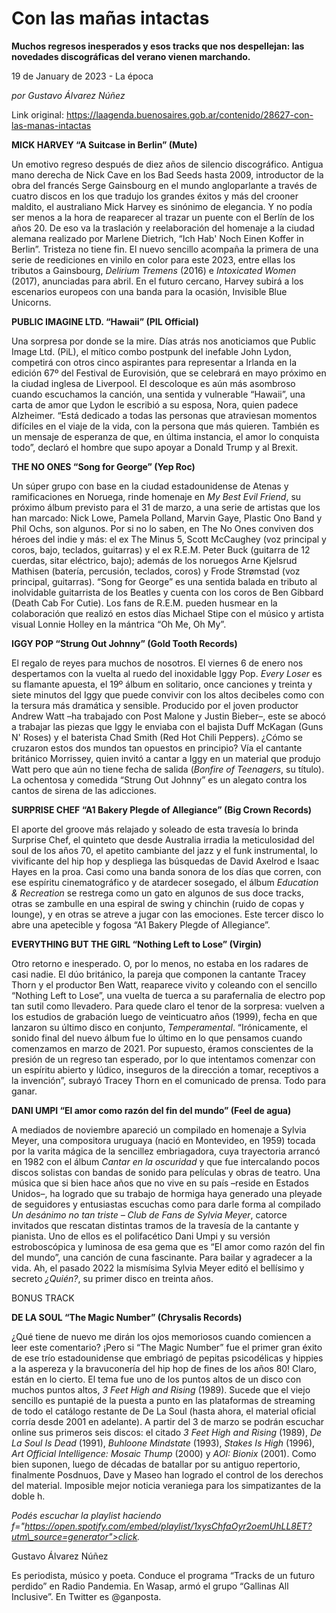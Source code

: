 # Con las mañas intactas

**Muchos regresos inesperados y esos tracks que nos despellejan: las novedades discográficas del verano vienen marchando.**

19 de January de 2023 - La época

_por Gustavo Álvarez Núñez_

Link original: https://laagenda.buenosaires.gob.ar/contenido/28627-con-las-manas-intactas



**MICK HARVEY “A Suitcase in Berlin” (Mute)**




Un emotivo regreso después de diez años de silencio discográfico. Antigua mano derecha de Nick Cave en los Bad Seeds hasta 2009, introductor de la obra del francés Serge Gainsbourg en el mundo angloparlante a través de cuatro discos en los que tradujo los grandes éxitos y más del crooner maldito, el australiano Mick Harvey es sinónimo de elegancia. Y no podía ser menos a la hora de reaparecer al trazar un puente con el Berlín de los años 20. De eso va la traslación y reelaboración del homenaje a la ciudad alemana realizado por Marlene Dietrich, “Ich Hab' Noch Einen Koffer in Berlin”. Tristeza no tiene fin. El nuevo sencillo acompaña la primera de una serie de reediciones en vinilo en color para este 2023, entre ellas los tributos a Gainsbourg, *Delirium Tremens* (2016) e *Intoxicated Women* (2017), anunciadas para abril. En el futuro cercano, Harvey subirá a los escenarios europeos con una banda para la ocasión, Invisible Blue Unicorns.




**PUBLIC IMAGINE LTD. “Hawaii” (PIL Official)**




Una sorpresa por donde se la mire. Días atrás nos anoticiamos que Public Image Ltd. (PiL), el mítico combo postpunk del inefable John Lydon, competirá con otros cinco aspirantes para representar a Irlanda en la edición 67º del Festival de Eurovisión, que se celebrará en mayo próximo en la ciudad inglesa de Liverpool. El descoloque es aún más asombroso cuando escuchamos la canción, una sentida y vulnerable “Hawaii”, una carta de amor que Lydon le escribió a su esposa, Nora, quien padece Alzheimer. “Está dedicado a todas las personas que atraviesan momentos difíciles en el viaje de la vida, con la persona que más quieren. También es un mensaje de esperanza de que, en última instancia, el amor lo conquista todo”, declaró el hombre que supo apoyar a Donald Trump y al Brexit.




**THE NO ONES “Song for George” (Yep Roc)**




Un súper grupo con base en la ciudad estadounidense de Atenas y ramificaciones en Noruega, rinde homenaje en *My Best Evil Friend*, su próximo álbum previsto para el 31 de marzo, a una serie de artistas que los han marcado: Nick Lowe, Pamela Polland, Marvin Gaye, Plastic Ono Band y Phil Ochs, son algunos. Por si no lo saben, en The No Ones conviven dos héroes del indie y más: el ex The Minus 5, Scott McCaughey (voz principal y coros, bajo, teclados, guitarras) y el ex R.E.M. Peter Buck (guitarra de 12 cuerdas, sitar eléctrico, bajo); además de los noruegos Arne Kjelsrud Mathisen (batería, percusión, teclados, coros) y Frode Strømstad (voz principal, guitarras). “Song for George” es una sentida balada en tributo al inolvidable guitarrista de los Beatles y cuenta con los coros de Ben Gibbard (Death Cab For Cutie). Los fans de R.E.M. pueden husmear en la colaboración que realizó en estos días Michael Stipe con el músico y artista visual Lonnie Holley en la mántrica “Oh Me, Oh My”.




**IGGY POP “Strung Out Johnny” (Gold Tooth Records)**




El regalo de reyes para muchos de nosotros. El viernes 6 de enero nos despertamos con la vuelta al ruedo del inoxidable Iggy Pop. *Every Loser* es su flamante apuesta, el 19º álbum en solitario, once canciones y treinta y siete minutos del Iggy que puede convivir con los altos decibeles como con la tersura más dramática y sensible. Producido por el joven productor Andrew Watt –ha trabajado con Post Malone y Justin Bieber–, este se abocó a trabajar las piezas que Iggy le enviaba con el bajista Duff McKagan (Guns N' Roses) y el baterista Chad Smith (Red Hot Chili Peppers). ¿Cómo se cruzaron estos dos mundos tan opuestos en principio? Vía el cantante británico Morrissey, quien invitó a cantar a Iggy en un material que produjo Watt pero que aún no tiene fecha de salida (*Bonfire of Teenagers*, su título). La ochentosa y comedida “Strung Out Johnny” es un alegato contra los cantos de sirena de las adicciones.




**SURPRISE CHEF “A1 Bakery Plegde of Allegiance” (Big Crown Records)**




El aporte del groove más relajado y soleado de esta travesía lo brinda Surprise Chef, el quinteto que desde Australia irradia la meticulosidad del soul de los años 70, el apetito cambiante del jazz y el funk instrumental, lo vivificante del hip hop y despliega las búsquedas de David Axelrod e Isaac Hayes en la proa. Casi como una banda sonora de los días que corren, con ese espíritu cinematográfico y de atardecer sosegado, el álbum *Education & Recreation* se restrega como un gato en algunos de sus doce tracks, otras se zambulle en una espiral de swing y chinchin (ruido de copas y lounge), y en otras se atreve a jugar con las emociones. Este tercer disco lo abre una apetecible y fogosa “A1 Bakery Plegde of Allegiance”.




**EVERYTHING BUT THE GIRL “Nothing Left to Lose” (Virgin)**




Otro retorno e inesperado. O, por lo menos, no estaba en los radares de casi nadie. El dúo británico, la pareja que componen la cantante Tracey Thorn y el productor Ben Watt, reaparece vivito y coleando con el sencillo “Nothing Left to Lose”, una vuelta de tuerca a su parafernalia de electro pop tan sutil como llevadero. Para quede claro el tenor de la sorpresa: vuelven a los estudios de grabación luego de veinticuatro años (1999), fecha en que lanzaron su último disco en conjunto, *Temperamental*. “Irónicamente, el sonido final del nuevo álbum fue lo último en lo que pensamos cuando comenzamos en marzo de 2021. Por supuesto, éramos conscientes de la presión de un regreso tan esperado, por lo que intentamos comenzar con un espíritu abierto y lúdico, inseguros de la dirección a tomar, receptivos a la invención”, subrayó Tracey Thorn en el comunicado de prensa. Todo para ganar.




**DANI UMPI “El amor como razón del fin del mundo” (Feel de agua)**




A mediados de noviembre apareció un compilado en homenaje a Sylvia Meyer, una compositora uruguaya (nació en Montevideo, en 1959) tocada por la varita mágica de la sencillez embriagadora, cuya trayectoria arrancó en 1982 con el álbum *Cantar en la oscuridad* y que fue intercalando pocos discos solistas con bandas de sonido para películas y obras de teatro. Una música que si bien hace años que no vive en su país –reside en Estados Unidos–, ha logrado que su trabajo de hormiga haya generado una pleyade de seguidores y entusiastas escuchas como para darle forma al compilado *Un desánimo no tan triste – Club de Fans de Sylvia Meyer*, catorce invitados que rescatan distintas tramos de la travesía de la cantante y pianista. Uno de ellos es el polifacético Dani Umpi y su versión estroboscópica y luminosa de esa gema que es “El amor como razón del fin del mundo”, una canción de cuna fascinante. Para bailar y agradecer a la vida. Ah, el pasado 2022 la mismísima Sylvia Meyer editó el bellísimo y secreto *¿Quién?*, su primer disco en treinta años.




BONUS TRACK




**DE LA SOUL “The Magic Number” (Chrysalis Records)**




¿Qué tiene de nuevo me dirán los ojos memoriosos cuando comiencen a leer este comentario? ¡Pero si “The Magic Number” fue el primer gran éxito de ese trío estadounidense que embriagó de pepitas psicodélicas y hippies a la aspereza y la bravuconería del hip hop de fines de los años 80! Claro, están en lo cierto. El tema fue uno de los puntos altos de un disco con muchos puntos altos, *3 Feet High and Rising* (1989). Sucede que el viejo sencillo es puntapié de la puesta a punto en las plataformas de streaming de todo el catálogo restante de De La Soul (hasta ahora, el material oficial corría desde 2001 en adelante). A partir del 3 de marzo se podrán escuchar online sus primeros seis discos: el citado *3 Feet High and Rising* (1989), *De La Soul Is Dead* (1991), *Buhloone Mindstate* (1993), *Stakes Is High* (1996), *Art Official Intelligence: Mosaic Thump* (2000) y *AOI: Bionix* (2001). Como bien suponen, luego de décadas de batallar por su antiguo repertorio, finalmente Posdnuos, Dave y Maseo han logrado el control de los derechos del material. Imposible mejor noticia veraniega para los simpatizantes de la doble h.




*Podés escuchar la playlist haciendo f="https://open.spotify.com/embed/playlist/1xysChfaOyr2oemUhLL8ET?utm\_source=generator">click.*



Gustavo Álvarez Núñez




Es periodista, músico y poeta. Conduce el programa “Tracks de un futuro perdido” en Radio Pandemia. En Wasap, armó el grupo “Gallinas All Inclusive”. En Twitter es @ganposta.



